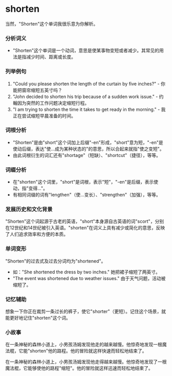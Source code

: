 # shorten

当然，"Shorten"这个单词我很乐意为你解析。

  

### 分析词义

  

*   "Shorten"这个单词是一个动词，意思是使某事物变短或者减少。其常见的用法是指减少时间、距离或长度。

  

### 列举例句

  

1.  "Could you please shorten the length of the curtain by five inches?" - 你能把窗帘缩短五英寸吗？
2.  "John decided to shorten his trip because of a sudden work issue." - 约翰因为突然的工作问题决定缩短行程。
3.  "I am trying to shorten the time it takes to get ready in the morning." - 我正在尝试缩短早晨准备的时间。

  

### 词根分析

  

*   "Shorten"是由"short"这个词加上后缀"-en"形成，"short"意为短，"-en"是使动后缀，表达"使…成为某种状态的"的意思，所以合起来就指"使之变短"。
*   由此词根衍生的词汇还有"shortage"（短缺）、"shortcut"（捷径），等等。

  

### 词缀分析

  

*   在"shorten"这个词里，"short"是词根，表示"短"，"-en"是后缀，表示使动，指"变得…"。
*   有相同词缀的词有"lengthen"（使…变长）、"strengthen"（加强），等等。

  

### 发展历史和文化背景

  

"Shorten"这个词起源于古老的英语，"short"本身源自古英语的词"scort"，分别在12世纪和14世纪被引入英语。"shorten"在词义上具有减少或简化的意思，反映了人们追求效率和方便的本质。

  

### 单词变形

  

"Shorten"的过去式及过去分词均为"shortened"。

  

*   如："She shortened the dress by two inches." 她把裙子缩短了两英寸。
*   "The event was shortened due to weather issues." 由于天气问题，活动被缩短了。

  

### 记忆辅助

  

想象一下你正在裁剪一条过长的裤子，使它"shorter"（更短）。记住这个场景，就能更好地记住"shorten"这个词。

  

### 小故事

  

在一条神秘的森林小道上，小男孩汤姆发现他走的越来越慢。他惊奇地发现一根魔法棍，它能"shorten"他的路程。他的冒险就这样快速而轻松地结束了。

  

在一条神秘的森林小道上，小男孩汤姆发现他走得越来越慢。他惊奇地发现了一根魔法棍，它能够使他的路程"缩短"。他的冒险就这样迅速而轻松地结束了。

